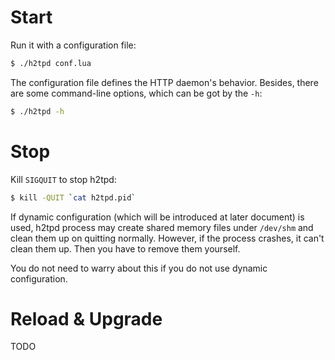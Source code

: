 # Start

Run it with a configuration file:

```bash
$ ./h2tpd conf.lua
```

The configuration file defines the HTTP daemon's behavior. Besides, there are
some command-line options, which can be got by the `-h`:

```bash
$ ./h2tpd -h
```

# Stop

Kill `SIGQUIT` to stop h2tpd:

```bash
$ kill -QUIT `cat h2tpd.pid`
```

If dynamic configuration (which will be introduced at later document) is used,
h2tpd process may create shared memory files under `/dev/shm` and clean them
up on quitting normally. However, if the process crashes, it can't clean them up.
Then you have to remove them yourself.

You do not need to warry about this if you do not use dynamic configuration.


# Reload & Upgrade

TODO
